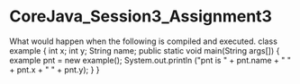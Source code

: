# CoreJava_Session3_Assignment3
What would happen when the following is compiled and executed. class example {  int x; int y;  String name;  public static void main(String args[]) {  example pnt = new example();  System.out.println ("pnt is " + pnt.name + " " + pnt.x + " " + pnt.y); } }

